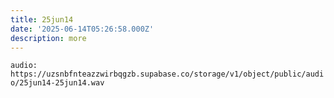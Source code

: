 ```yaml
---
title: 25jun14
date: '2025-06-14T05:26:58.000Z'
description: more
---
```




`audio: https://uzsnbfnteazzwirbqgzb.supabase.co/storage/v1/object/public/audio/25jun14-25jun14.wav`